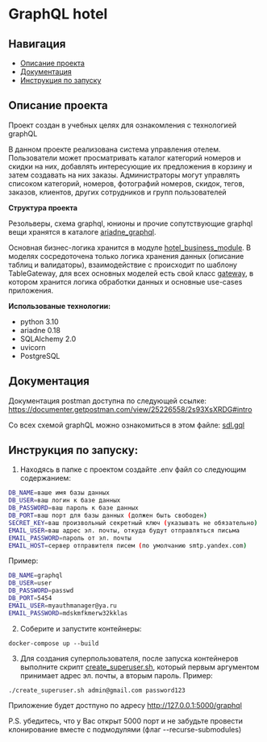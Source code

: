 # GraphQL hotel

## Навигация
- [Описание проекта](#описание-проекта)
- [Документация](#документация)
- [Инструкция по запуску](#инструкция-по-запуску)

## Описание проекта
Проект создан в учебных целях для ознакомления с технологией graphQL

В данном проекте реализована система управления отелем. Пользователи может просматривать каталог категорий номеров и скидки на них, добавлять интересующие их предложения в корзину и затем создавать на них заказы. Администраторы могут управлять списоком категорий, номеров, фотографий номеров, скидок, тегов, заказов, клиентов, других сотрудников и групп пользователей

**Структура проекта**

Резольверы, схема graphql, юнионы и прочие сопутствующие graphql вещи хранятся в каталоге [ariadne_graphql](./app/ariadne_graphql).

Основная бизнес-логика хранится в модуле [hotel_business_module](https://github.com/SergeiGD/hotel_business_module). В моделях сосредоточена только логика хранения данных (описание таблиц и валидаторы), взаимодействие c происходит по шаблону TableGateway, для всех основных моделей есть свой класс [gateway](https://github.com/SergeiGD/hotel_business_module/tree/main/gateways), в котором хранится логика обработки данных и основные use-cases приложения. 

**Использованые технологии:**
- python 3.10
- ariadne 0.18
- SQLAlchemy 2.0
- uvicorn
- PostgreSQL

## Документация
Документация postman доступна по следующей ссылке: https://documenter.getpostman.com/view/25226558/2s93XsXRDG#intro

Со всех схемой graphQL можно ознакомиться в этом файле: [sdl.gql](./sdl.gql)

## Инструкция по запуску:
1. Находясь в папке с проектом создайте .env файл со следующим содержанием:
```bash
DB_NAME=ваше имя базы данных
DB_USER=ваш логин к базе данных
DB_PASSWORD=ваш пароль к базе данных
DB_PORT=ваш порт для базы данных (должен быть свободен)
SECRET_KEY=ваш произвольный секретный ключ (указывать не обязательно)
EMAIL_USER=ваш адрес эл. почты, откуда будут отправляться письма
EMAIL_PASSWORD=пароль от эл. почты
EMAIL_HOST=сервер отправителя писем (по умолчанию smtp.yandex.com)
```
Пример:
```bash
DB_NAME=graphql
DB_USER=user
DB_PASSWORD=passwd
DB_PORT=5454
EMAIL_USER=myauthmanager@ya.ru
EMAIL_PASSWORD=mdskmfkmerw32kklas
```

2) Соберите и запустите контейнеры:
```
docker-compose up --build
```
3) Для создания суперпользователя, после запуска контейнеров выполните скрипт [create_superuser.sh](./create_superuser.sh), который первым аргументом принимает адрес эл. почты, а вторым пароль. Пример:
```
./create_superuser.sh admin@gmail.com password123
```

Приложение будет достпуно по адресу http://127.0.0.1:5000/graphql

P.S. убедитесь, что у Вас открыт 5000 порт и не забудьте провести клонирование вместе с подмодулями (флаг --recurse-submodules)
